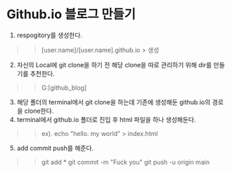 # Github.io 블로그 만들기
1. respogitory를 생성한다.
>> [user.name]/[user.name].github.io > 생성
2. 자신의 Local에 git clone을 하기 전 해당 clone을 따로 관리하기 위해 dir를 만들기를 추천한다.
>> G:\[github_blog]
3. 해당 폴더의 terminal에서 git clone을 하는데 기존에 생성해둔 github.io의 경로을 clone한다.
4. terminal에서 github.io 폴더로 진입 후 html 파일을 하나 생성해둔다.
>> ex). echo "hello. my world" >  index.html
5. add commit push를 해준다.
>> git add *
>> git commit -m "Fuck you"
>> git push -u origin main
